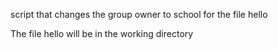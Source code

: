 script that changes the group owner to school for the file hello

The file hello will be in the working directory
